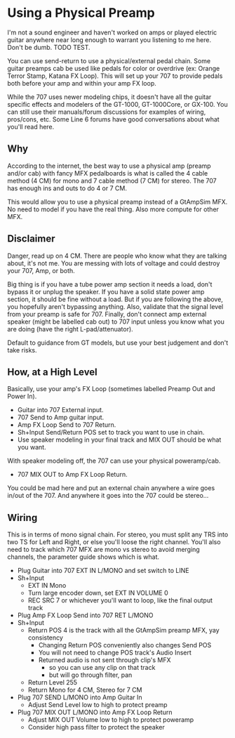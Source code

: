 # Using a Physical Preamp
I'm not a sound engineer and haven't worked on amps or played electric guitar 
anywhere near long enough to warrant you listening to me here. Don't be dumb. 
TODO TEST.

You can use send-return to use a physical/external pedal chain.
Some guitar preamps cab be used like pedals for color or overdrive (ex: Orange 
Terror Stamp, Katana FX Loop).
This will set up your 707 to provide pedals both before your amp and within your 
amp FX loop.

While the 707 uses newer modeling chips, it doesn't have all the guitar specific 
effects and modelers of the GT-1000, GT-1000Core, or GX-100.
You can still use their manuals/forum discussions for examples of wiring, 
pros/cons, etc.
Some Line 6 forums have good conversations about what you'll read here.


## Why
According to the internet, the best way to use a physical amp (preamp and/or 
cab) with fancy MFX pedalboards is what is called the 4 cable method (4 CM) for 
mono and 7 cable method (7 CM) for stereo.
The 707 has enough ins and outs to do 4 or 7 CM.

This would allow you to use a physical preamp instead of a GtAmpSim MFX.
No need to model if you have the real thing.
Also more compute for other MFX.


## Disclaimer
Danger, read up on 4 CM.
There are people who know what they are talking about, it's not me.
You are messing with lots of voltage and could destroy your 707, Amp, or both.

Big thing is if you have a tube power amp section it needs a load, don't bypass 
it or unplug the speaker.
If you have a solid state power amp section, it should be fine without a load.
But if you are following the above, you hopefully aren't bypassing anything.
Also, validate that the signal level from your preamp is safe for 707.
Finally, don't connect amp external speaker (might be labelled cab out) to 707 
input unless you know what you are doing (have the right L-pad/attenuator).

Default to guidance from GT models, but use your best judgement and don't take 
risks.


## How, at a High Level
Basically, use your amp's FX Loop (sometimes labelled Preamp Out and Power In).

* Guitar into 707 External input.
* 707 Send to Amp guitar input.
* Amp FX Loop Send to 707 Return.
* Sh+Input Send/Return POS set to track you want to use in chain.
* Use speaker modeling in your final track and MIX OUT should be what you want.

With speaker modeling off, the 707 can use your physical poweramp/cab.
* 707 MIX OUT to Amp FX Loop Return.

You could be mad here and put an external chain anywhere a wire goes in/out of 
the 707.
And anywhere it goes into the 707 could be stereo...


## Wiring
This is in terms of mono signal chain.
For stereo, you must split any TRS into two TS for Left and Right, or else 
you'll loose the right channel.
You'll also need to track which 707 MFX are mono vs stereo to avoid merging 
channels, the parameter guide shows which is what.

* Plug Guitar into 707 EXT IN L/MONO and set switch to LINE
* Sh+Input
	* EXT IN Mono
	* Turn large encoder down, set EXT IN VOLUME 0
	* REC SRC 7 or whichever you'll want to loop, like the final output track
* Plug Amp FX Loop Send into 707 RET L/MONO
* Sh+Input
	* Return POS 4 is the track with all the GtAmpSim preamp MFX, yay consistency
		* Changing Return POS conveniently also changes Send POS
		* You will not need to change POS track's Audio Insert
		* Returned audio is not sent through clip's MFX
			* so you can use any clip on that track
			* but will go through filter, pan
	* Return Level 255
	* Return Mono for 4 CM, Stereo for 7 CM
* Plug 707 SEND L/MONO into Amp Guitar In
	* Adjust Send Level low to high to protect preamp
* Plug 707 MIX OUT L/MONO into Amp FX Loop Return
	* Adjust MIX OUT Volume low to high to protect poweramp
	* Consider high pass filter to protect the speaker
